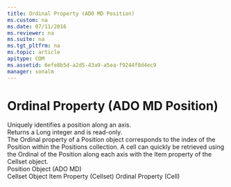 ```yaml
---
title: Ordinal Property (ADO MD Position)
ms.custom: na
ms.date: 07/11/2016
ms.reviewer: na
ms.suite: na
ms.tgt_pltfrm: na
ms.topic: article
apitype: COM
ms.assetid: 6efe8b5d-a2d5-43a9-a5ea-f9244f8d4ec9
manager: sonalm
---
```

# Ordinal Property (ADO MD Position)
<?xml version="1.0" encoding="utf-8"?>
<developerReferenceWithoutSyntaxDocument xmlns="http://ddue.schemas.microsoft.com/authoring/2003/5" xmlns:xlink="http://www.w3.org/1999/xlink" xmlns:xsi="http://www.w3.org/2001/XMLSchema-instance" xsi:schemaLocation="http://ddue.schemas.microsoft.com/authoring/2003/5 http://dduestorage.blob.core.windows.net/ddueschema/developer.xsd">
  <introduction>
    <para>Uniquely identifies a <legacyLink xlink:href="91eab784-3ce9-41d6-a840-9b0939ca0608">position</legacyLink> along an axis.</para>
  </introduction>
  <section>
    <title>Return Values</title>
    <content>
      <para>Returns a <languageKeyword>Long</languageKeyword> integer and is read-only.</para>
    </content>
  </section>
  <languageReferenceRemarks>
    <content>
      <para>The <unmanagedCodeEntityReference>Ordinal</unmanagedCodeEntityReference> property of a <legacyLink xlink:href="91eab784-3ce9-41d6-a840-9b0939ca0608">Position</legacyLink> object corresponds to the index of the <unmanagedCodeEntityReference>Position</unmanagedCodeEntityReference> within the <legacyLink xlink:href="5b9e7545-cf30-464d-80ef-5c99c8306bab">Positions</legacyLink> collection.</para>
      <para>A cell can quickly be retrieved using the <unmanagedCodeEntityReference>Ordinal</unmanagedCodeEntityReference> of the <unmanagedCodeEntityReference>Position</unmanagedCodeEntityReference> along each axis with the <legacyLink xlink:href="0e93d79b-b12e-4e98-889e-c2dfcca20fd0">Item</legacyLink> property of the <legacyLink xlink:href="5e2452c0-cac0-49b2-8099-836c35794d50">Cellset</legacyLink> object.</para>
    </content>
  </languageReferenceRemarks>
  <section>
    <title>Applies To</title>
    <content>
      <para>
        <link xlink:href="91eab784-3ce9-41d6-a840-9b0939ca0608">Position Object (ADO MD)</link>
      </para>
    </content>
  </section>
  <relatedTopics>
<link xlink:href="5e2452c0-cac0-49b2-8099-836c35794d50">Cellset Object</link>
<link xlink:href="0e93d79b-b12e-4e98-889e-c2dfcca20fd0">Item Property (Cellset)</link>
<link xlink:href="a6001168-b954-47f0-ba0d-c05c4cc40c58">Ordinal Property (Cell)</link>
</relatedTopics>
</developerReferenceWithoutSyntaxDocument>